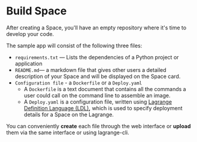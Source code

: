 # Build Space

After creating a Space, you'll have an empty repository where it's time to develop your code.&#x20;

The sample app will consist of the following three files:

* `requirements.txt` — Lists the dependencies of a Python project or application
* `README.md`— a markdown file that gives other users a detailed description of your Space and will be displayed on the Space card.
* `Configuration file` - a `Dockerfile` or a `Deploy.yaml`&#x20;
  * A `Dockerfile` is a text document that contains all the commands a user could call on the command line to assemble an image.&#x20;
  * A `Deploy.yaml` is a configuration file, written using [Lagrange Definition Language (LDL)](../intro/lagrange-definition-language-ldl.md)**,** which is used to specify deployment details for a Space on the Lagrange.

You can conveniently **create** each file through the web interface or **upload** them via the same interface or using lagrange-cli.
